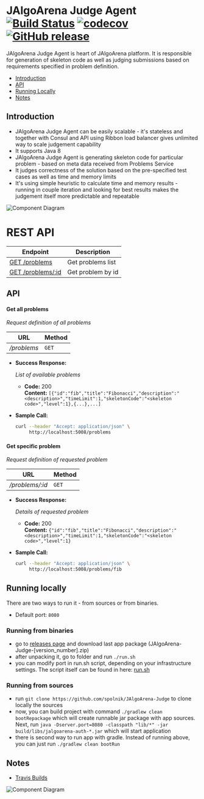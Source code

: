 # JAlgoArena Judge Agent [![Build Status](https://travis-ci.org/jalgoarena/JAlgoArena-Judge.svg?branch=master)](https://travis-ci.org/jalgoarena/JAlgoArena-Judge) [![codecov](https://codecov.io/gh/spolnik/JAlgoArena-Judge/branch/master/graph/badge.svg)](https://codecov.io/gh/spolnik/JAlgoArena-Judge) [![GitHub release](https://img.shields.io/github/release/spolnik/jalgoarena-judge.svg)]()

JAlgoArena Judge Agent is heart of JAlgoArena platform. It is responsible for generation of skeleton code as well as judging submissions based on requirements specified in problem definition.

- [Introduction](#introduction)
- [API](#api)
- [Running Locally](#running-locally)
- [Notes](#notes)

## Introduction

- JAlgoArena Judge Agent can be easily scalable - it's stateless and together with Consul and API using Ribbon load balancer gives unlimited way to scale judgement capability
- It supports Java 8
- JAlgoArena Judge Agent is generating skeleton code for particular problem - based on meta data received from Problems Service
- It judges correctness of the solution based on the pre-specified test cases as well as time and memory limits
- It's using simple heuristic to calculate time and memory results - running in couple iteration and looking for best results makes the judgement itself more predictable and repeatable

![Component Diagram](https://github.com/spolnik/JAlgoArena-Judge/raw/master/design/component_diagram.png)

# REST API

| Endpoint | Description |
| ---- | --------------- |
| [GET /problems](#rest-api) | Get problems list |
| [GET /problems/:id](#rest-api) | Get problem by id |

## API

#### Get all problems

  _Request definition of all problems_

|URL|Method|
|---|------|
|_/problems_|`GET`|

* **Success Response:**

  _List of available problems_

  * **Code:** 200 <br />
    **Content:** `[{"id":"fib","title":"Fibonacci","description":"<description>","timeLimit":1,"skeletonCode":"<skeleton code>","level":1},{...},...]`

* **Sample Call:**

  ```bash
  curl --header "Accept: application/json" \
       http://localhost:5008/problems
  ```

#### Get specific problem

  _Request definition of requested problem_

|URL|Method|
|---|------|
|_/problems/:id_|`GET`|

* **Success Response:**

  _Details of requested problem_

  * **Code:** 200 <br />
    **Content:** `{"id":"fib","title":"Fibonacci","description":"<description>","timeLimit":1,"skeletonCode":"<skeleton code>","level":1}`

* **Sample Call:**

  ```bash
  curl --header "Accept: application/json" \
       http://localhost:5008/problems/fib
  ```

## Running locally

There are two ways to run it - from sources or from binaries.
- Default port: `8080`

### Running from binaries
- go to [releases page](https://github.com/spolnik/JAlgoArena-Judge/releases) and download last app package (JAlgoArena-Judge-[version_number].zip)
- after unpacking it, go to folder and run `./run.sh`
- you can modify port in run.sh script, depending on your infrastructure settings. The script itself can be found in here: [run.sh](run.sh)

### Running from sources
- run `git clone https://github.com/spolnik/JAlgoArena-Judge` to clone locally the sources
- now, you can build project with command `./gradlew clean bootRepackage` which will create runnable jar package with app sources. Next, run `java -Dserver.port=8080 -classpath "lib/*" -jar build/libs/jalgoarena-auth-*.jar` which will start application
- there is second way to run app with gradle. Instead of running above, you can just run `./gradlew clean bootRun`

## Notes
- [Travis Builds](https://travis-ci.org/jalgoarena)

![Component Diagram](https://github.com/spolnik/JAlgoArena/raw/master/design/JAlgoArena_Logo.png)

